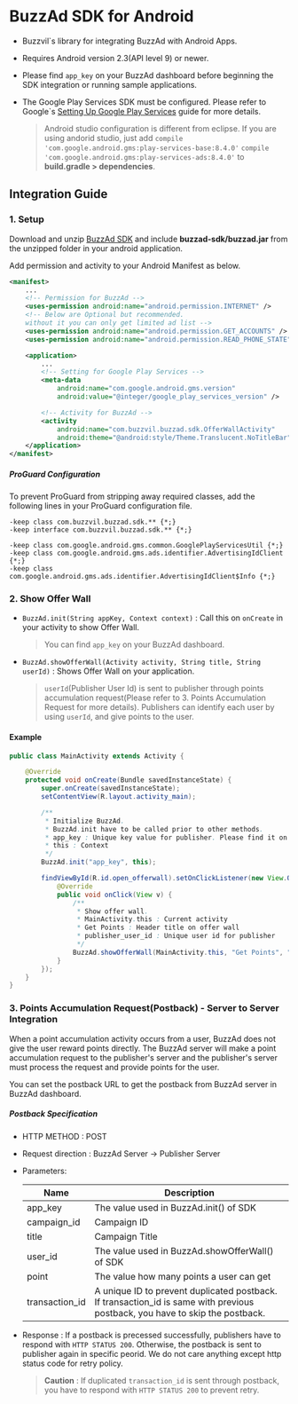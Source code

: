 # BuzzAd SDK for Android
- Buzzvil`s library for integrating BuzzAd with Android Apps.
- Requires Android version 2.3(API level 9) or newer.
- Please find `app_key` on your BuzzAd dashboard before beginning the SDK  integration or running sample applications.
- The Google Play Services SDK must be configured. Please refer to Google`s [Setting Up Google Play Services](https://developers.google.com/android/guides/setup) guide for more details.

    > Android studio configuration is different from eclipse. If you are using andorid studio, just add 
    > `compile 'com.google.android.gms:play-services-base:8.4.0'`
    > `compile 'com.google.android.gms:play-services-ads:8.4.0'` to **build.gradle > dependencies**.

## Integration Guide

### 1. Setup
Download and unzip [BuzzAd SDK](https://github.com/Buzzvil/buzzad-sdk-publisher/archive/master.zip) and include **buzzad-sdk/buzzad.jar** from the unzipped folder in your android application.

Add permission and activity to your Android Manifest as below.

```Xml
<manifest>
    ...
    <!-- Permission for BuzzAd -->
    <uses-permission android:name="android.permission.INTERNET" />
    <!-- Below are Optional but recommended.
    without it you can only get limited ad list -->
    <uses-permission android:name="android.permission.GET_ACCOUNTS" />
    <uses-permission android:name="android.permission.READ_PHONE_STATE" />

    <application>
        ...
        <!-- Setting for Google Play Services -->
        <meta-data
            android:name="com.google.android.gms.version"
            android:value="@integer/google_play_services_version" />

        <!-- Activity for BuzzAd -->
        <activity
            android:name="com.buzzvil.buzzad.sdk.OfferWallActivity"
            android:theme="@android:style/Theme.Translucent.NoTitleBar" />
    </application>
</manifest>
```

##### ProGuard Configuration
To prevent ProGuard from stripping away required classes, add the following lines in your ProGuard configuration file.

```
-keep class com.buzzvil.buzzad.sdk.** {*;}
-keep interface com.buzzvil.buzzad.sdk.** {*;}

-keep class com.google.android.gms.common.GooglePlayServicesUtil {*;}
-keep class com.google.android.gms.ads.identifier.AdvertisingIdClient {*;}
-keep class com.google.android.gms.ads.identifier.AdvertisingIdClient$Info {*;}
```


### 2. Show Offer Wall
- `BuzzAd.init(String appKey, Context context)` : Call this on `onCreate` in your activity to show Offer Wall.

    > You can find `app_key` on your BuzzAd dashboard.

- `BuzzAd.showOfferWall(Activity activity, String title, String userId)` : Shows Offer Wall on your application.

    > `userId`(Publisher User Id) is sent to publisher through points accumulation request(Please refer to 3. Points Accumulation Request for more details). Publishers can identify each user by using `userId`, and give points to the user.

#### Example

```Java
public class MainActivity extends Activity {

    @Override
    protected void onCreate(Bundle savedInstanceState) {
        super.onCreate(savedInstanceState);
        setContentView(R.layout.activity_main);

        /**
         * Initialize BuzzAd.
         * BuzzAd.init have to be called prior to other methods.
         * app_key : Unique key value for publisher. Please find it on your BuzzAd dashboard.
         * this : Context
         */
        BuzzAd.init("app_key", this);

        findViewById(R.id.open_offerwall).setOnClickListener(new View.OnClickListener() {
            @Override
            public void onClick(View v) {
            	/**
            	 * Show offer wall.
            	 * MainActivity.this : Current activity
            	 * Get Points : Header title on offer wall
            	 * publisher_user_id : Unique user id for publisher
            	 */
                BuzzAd.showOfferWall(MainActivity.this, "Get Points", "publisher_user_id");
            }
        });
    }
}
```

### 3. Points Accumulation Request(Postback)  - Server to Server Integration
When a point accumulation activity occurs from a user, BuzzAd does not give the user reward points directly. The BuzzAd server will make a point accumulation request to the publisher's server and the publisher's server must process the request and provide points for the user.

You can set the postback URL to get the postback from BuzzAd server in BuzzAd dashboard.

##### Postback Specification
- HTTP METHOD : POST
- Request direction : BuzzAd Server -> Publisher Server
- Parameters:

    | Name  | Description |
    | ------------- | ------------- |
    | app_key  | The value used in BuzzAd.init() of SDK  |
    | campaign_id  | Campaign ID  |
    | title | Campaign Title |
    | user_id  | The value used in BuzzAd.showOfferWall() of SDK |
    | point | The value how many points a user can get |
    | transaction_id | A unique ID to prevent duplicated postback. If transaction_id is same with previous postback, you have to skip the postback. |

- Response : If a postback is precessed successfully, publishers have to respond with `HTTP STATUS 200`. Otherwise, the postback is sent to publisher again in specific peorid. We do not care anything except http status code for retry policy.
	> **Caution** : If duplicated `transaction_id` is sent through postback, you have to respond with `HTTP STATUS 200` to prevent retry.
